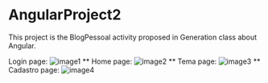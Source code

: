 # AngularProject2

This project is the BlogPessoal activity proposed in Generation class about Angular.

Login page:
![image1](https://i.imgur.com/2yNHBrP.png)
**
Home page:
![image2](https://i.imgur.com/miSz5Ky.png)
**
Tema page:
![image3](https://i.imgur.com/YFCEYhe.png)
**
Cadastro page:
![image4](https://i.imgur.com/EtIujrM.png)
